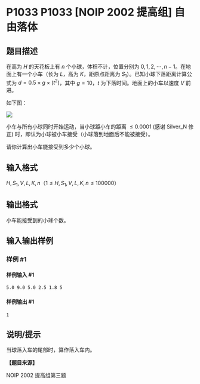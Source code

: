 # P1033 P1033 [NOIP 2002 提高组] 自由落体

## 题目描述

在高为 $H$ 的天花板上有 $n$ 个小球，体积不计，位置分别为 $0,1,2,\cdots,n-1$。在地面上有一个小车（长为 $L$，高为 $K$，距原点距离为 $S_1$）。已知小球下落距离计算公式为 $d=0.5 \times g \times (t^2)$，其中 $g=10$，$t$ 为下落时间。地面上的小车以速度 $V$ 前进。

如下图：

![](https://cdn.luogu.com.cn/upload/image_hosting/1d177dhg.png)

小车与所有小球同时开始运动，当小球距小车的距离 $\le  0.0001$ (感谢 Silver_N 修正) 时，即认为小球被小车接受（小球落到地面后不能被接受）。

请你计算出小车能接受到多少个小球。


## 输入格式

$H,S_1,V,L,K,n$（$1 \le H,S_1,V,L,K,n \le 100000$）

## 输出格式

小车能接受到的小球个数。

## 输入输出样例

### 样例 #1

#### 样例输入 #1

```
5.0 9.0 5.0 2.5 1.8 5
```

#### 样例输出 #1

```
1
```

## 说明/提示

当球落入车的尾部时，算作落入车内。

**【题目来源】**

NOIP 2002 提高组第三题
